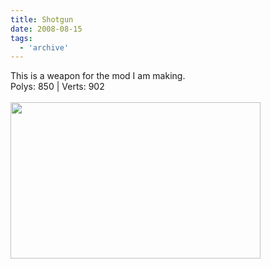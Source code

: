 ```yaml
---
title: Shotgun
date: 2008-08-15
tags:
  - 'archive'
---
```


This is a weapon for the mod I am making.<br />Polys: 850 | Verts: 902 <br /><br /><a onblur="try {parent.deselectBloggerImageGracefully();} catch(e) {}" href="http://1.bp.blogspot.com/_zdYMSK7YuAA/SardKBVU13I/AAAAAAAAFEY/r5g3e5NfDU4/s1600-h/shotgun_web_medium.jpg"><img style="float:left; margin:0 10px 10px 0;cursor:pointer; cursor:hand;width: 400px; height: 250px;" src="http://1.bp.blogspot.com/_zdYMSK7YuAA/SardKBVU13I/AAAAAAAAFEY/r5g3e5NfDU4/s400/shotgun_web_medium.jpg" border="0" alt="" id="BLOGGER_PHOTO_ID_5308298275035862898" /></a>
